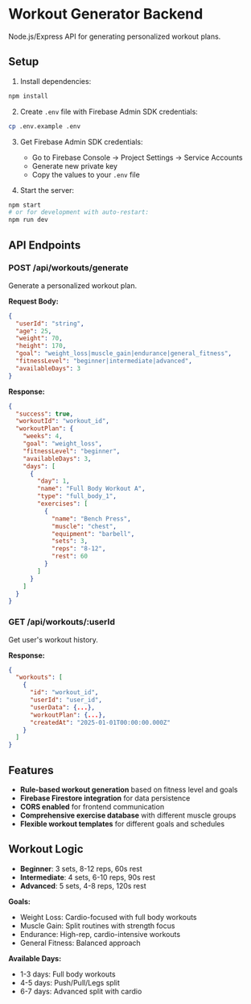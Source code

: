 # Workout Generator Backend

Node.js/Express API for generating personalized workout plans.

## Setup

1. Install dependencies:
```bash
npm install
```

2. Create `.env` file with Firebase Admin SDK credentials:
```bash
cp .env.example .env
```

3. Get Firebase Admin SDK credentials:
   - Go to Firebase Console → Project Settings → Service Accounts
   - Generate new private key
   - Copy the values to your `.env` file

4. Start the server:
```bash
npm start
# or for development with auto-restart:
npm run dev
```

## API Endpoints

### POST /api/workouts/generate
Generate a personalized workout plan.

**Request Body:**
```json
{
  "userId": "string",
  "age": 25,
  "weight": 70,
  "height": 170,
  "goal": "weight_loss|muscle_gain|endurance|general_fitness",
  "fitnessLevel": "beginner|intermediate|advanced",
  "availableDays": 3
}
```

**Response:**
```json
{
  "success": true,
  "workoutId": "workout_id",
  "workoutPlan": {
    "weeks": 4,
    "goal": "weight_loss",
    "fitnessLevel": "beginner",
    "availableDays": 3,
    "days": [
      {
        "day": 1,
        "name": "Full Body Workout A",
        "type": "full_body_1",
        "exercises": [
          {
            "name": "Bench Press",
            "muscle": "chest",
            "equipment": "barbell",
            "sets": 3,
            "reps": "8-12",
            "rest": 60
          }
        ]
      }
    ]
  }
}
```

### GET /api/workouts/:userId
Get user's workout history.

**Response:**
```json
{
  "workouts": [
    {
      "id": "workout_id",
      "userId": "user_id",
      "userData": {...},
      "workoutPlan": {...},
      "createdAt": "2025-01-01T00:00:00.000Z"
    }
  ]
}
```

## Features

- **Rule-based workout generation** based on fitness level and goals
- **Firebase Firestore integration** for data persistence
- **CORS enabled** for frontend communication
- **Comprehensive exercise database** with different muscle groups
- **Flexible workout templates** for different goals and schedules

## Workout Logic

- **Beginner**: 3 sets, 8-12 reps, 60s rest
- **Intermediate**: 4 sets, 6-10 reps, 90s rest  
- **Advanced**: 5 sets, 4-8 reps, 120s rest

**Goals:**
- Weight Loss: Cardio-focused with full body workouts
- Muscle Gain: Split routines with strength focus
- Endurance: High-rep, cardio-intensive workouts
- General Fitness: Balanced approach

**Available Days:**
- 1-3 days: Full body workouts
- 4-5 days: Push/Pull/Legs split
- 6-7 days: Advanced split with cardio
